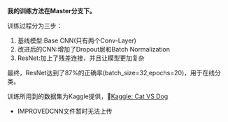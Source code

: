 **我的训练方法在Master分支下。**

训练过程分为三步：
1. 基线模型:Base CNN(只有两个Conv-Layer)
2. 改进后的CNN:增加了Dropout层和Batch Normalization
3. ResNet:加上了残差连接，并且让模型更加复杂

最终，ResNet达到了87%的正确率(batch_size=32,epochs=20)，用于在线分类。

训练所用到的数据集为Kaggle提供，🔗[Kaggle: Cat VS Dog](https://www.kaggle.com/competitions/dogs-vs-cats/data)

* IMPROVEDCNN文件暂时无法上传
